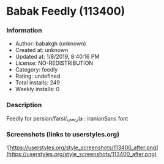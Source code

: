 # Babak Feedly (113400)

### Information
- Author: babakgh (unknown)
- Created at: unknown
- Updated at: 1/8/2019, 8:40:16 PM
- License: NO-REDISTRIBUTION
- Category: feedly
- Rating: undefined
- Total installs: 249
- Weekly installs: 0


### Description
Feedly for persian/farsi/فارسی : iranianSans font


### Screenshots (links to userstyles.org)
![https://userstyles.org/style_screenshots/113400_after.png](https://userstyles.org/style_screenshots/113400_after.png)


